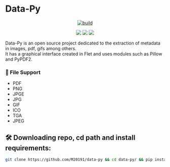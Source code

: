# Data-Py
<p align=center><a href="#"><img title="build" src="https://img.shields.io/badge/status-OPTIMIZING-blue?style=for-the-badge&logo=github"><a></p>
<p align="center">
  <a href="#"><img src="https://img.shields.io/badge/python-3.8%20%7C%203.9%20%7C%203.10-blue?style=flat-square&logo=python"></a>
  <a href="#"><img src="https://img.shields.io/badge/LINUX-blue?style=flat-square&logo=linux"></a>
  <a href="#"><img src="https://img.shields.io/badge/WINDOWS-blue?style=flat-square&logo=windows"></a>
</p>

<p>
    Data-Py is an open source project dedicated to the extraction of metadata in images, pdf, gifs among others.
<br>
    It has a graphical interface created in Flet and uses modules such as Pillow and PyPDF2.
</p>

### 📄 File Support
* PDF
* PNG
* JPGE
* JPG
* GIF
* ICO
* TGA
* JPEG

## 🛠 Downloading repo, cd path and install requirements:
```bash
git clone https://github.com/M20191/data-py && cd data-py/ && pip install -r requirements.txt
```


